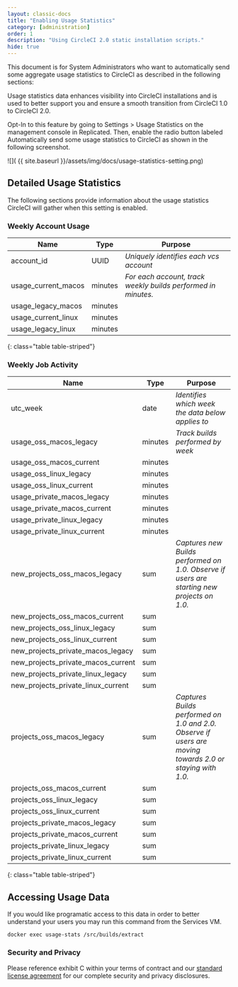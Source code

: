 ```yaml
---
layout: classic-docs
title: "Enabling Usage Statistics"
category: [administration]
order: 1
description: "Using CircleCI 2.0 static installation scripts."
hide: true
---
```


This document is for System Administrators who want to automatically send some aggregate usage statistics to CircleCI as described in the following sections:

Usage statistics data enhances visibility into CircleCI installations and is used to better support you and ensure a smooth transition from CircleCI 1.0 to CircleCI 2.0. 

Opt-In to this feature by going to Settings > Usage Statistics on the management console in Replicated. Then, enable the radio button labeled Automatically send some usage statistics to CircleCI as shown in the following screenshot.

![](  {{ site.baseurl }}/assets/img/docs/usage-statistics-setting.png)

## Detailed Usage Statistics

The following sections provide information about the usage statistics CircleCI will gather when this setting is enabled.

### Weekly Account Usage

| **Name** | **Type**  | **Purpose** |
|  ------- | ------ | ------ |
| account_id | UUID	| _Uniquely identifies each vcs account_ | 
| usage_current_macos | minutes | _For each account, track weekly builds performed in minutes._ | 
| usage_legacy_macos | minutes |	 |  
| usage_current_linux | minutes |  | 
| usage_legacy_linux | minutes |  | 
{: class="table table-striped"}

### Weekly Job Activity

| **Name** | **Type**  | **Purpose** |
|  ------- | ------ | ------ |
| utc_week | date | 	_Identifies which week the data below applies to_ | 
| usage_oss_macos_legacy | 	minutes | 	_Track builds performed by week_ | 
| usage_oss_macos_current | 	minutes	  |  | 
| usage_oss_linux_legacy | 	minutes	  |  | 
| usage_oss_linux_current | 	minutes	  |  | 
| usage_private_macos_legacy | 	minutes	  |  | 
| usage_private_macos_current | 	minutes	  |  | 
| usage_private_linux_legacy | 	minutes	  |  | 
| usage_private_linux_current | 	minutes	  |  | 
| new_projects_oss_macos_legacy | 	sum	 | _Captures new Builds performed on 1.0. Observe if users are starting new projects on 1.0._ | 
| new_projects_oss_macos_current | 	sum	  |  | 
| new_projects_oss_linux_legacy | 	sum	  |  | 	 
| new_projects_oss_linux_current | 	sum	  |  | 	 
| new_projects_private_macos_legacy | 	sum	  |  | 	 
| new_projects_private_macos_current | 	sum	  |  |  
| new_projects_private_linux_legacy | 	sum	  |  |  
| new_projects_private_linux_current | 	sum	  |  |  
| projects_oss_macos_legacy | 	sum	  |  _Captures Builds performed on 1.0 and 2.0. Observe if users are moving towards 2.0 or staying with 1.0._ |
| projects_oss_macos_current | 	sum	  |  | 
| projects_oss_linux_legacy	 | 	sum	  |  | 
| projects_oss_linux_current | 	sum	  |  | 
| projects_private_macos_legacy | 	sum	  |  | 
| projects_private_macos_current | 	sum	  |  | 
| projects_private_linux_legacy | 	sum	  |  | 
| projects_private_linux_current | 	sum	  |  | 
{: class="table table-striped"}

## Accessing Usage Data
If you would like programatic access to this data in order to better understand your users you may run this command from the Services VM.

`docker exec usage-stats /src/builds/extract`

### Security and Privacy

Please reference exhibit C within your terms of contract and our [standard license agreement](https://circleci.com/outer/legal/enterprise-license-agreement.pdf) for our complete security and privacy disclosures.
